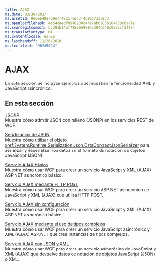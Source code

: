 ```yaml
---
title: AJAX
ms.date: 03/30/2017
ms.assetid: 9e0eb40a-69ef-4821-bdc3-45a9b71a58c3
ms.openlocfilehash: 4e54daedf0906200c47a7ab0985b104739c6a7be
ms.sourcegitcommit: bc293b14af795e0e999e3304dd40c0222cf2ffe4
ms.translationtype: MT
ms.contentlocale: es-ES
ms.lasthandoff: 11/26/2020
ms.locfileid: "96249624"
---
```

# <a name="ajax"></a>AJAX

En esta sección se incluyen ejemplos que muestran la funcionalidad XML y JavaScript asincrónico.  
  
## <a name="in-this-section"></a>En esta sección  

 [JSONP](jsonp.md)  
 Muestra cómo admitir JSON con relleno (JSONP) en los servicios REST de WCF.  
  
 [Serialización de JSON](json-serialization.md)  
 Muestra cómo utilizar el objeto <xref:System.Runtime.Serialization.Json.DataContractJsonSerializer> para serializar y deserializar los datos en el formato de notación de objetos JavaScript (JSON).  
  
 [Servicio AJAX básico](basic-ajax-service.md)  
 Muestra cómo usar WCF para crear un servicio JavaScript y XML (AJAX) ASP.NET asincrónico básico.  
  
 [Servicio AJAX mediante HTTP POST](ajax-service-using-http-post.md)  
 Muestra cómo usar WCF para crear un servicio ASP.NET asincrónico de JavaScript y XML (AJAX) que utiliza HTTP POST.  
  
 [Servicio AJAX sin configuración](ajax-service-without-configuration.md)  
 Muestra cómo usar WCF para crear un servicio JavaScript y XML (AJAX) ASP.NET asincrónico básico.  
  
 [Servicio AJAX mediante el uso de tipos complejos](ajax-service-using-complex-types-sample.md)  
 Muestra cómo usar WCF para crear un servicio JavaScript asincrónico y XML (AJAX) ASP.NET que crea instancias de tipos complejos.  
  
 [Servicio AJAX con JSON y XML](ajax-service-with-json-and-xml-sample.md)  
 Muestra cómo usar WCF para crear un servicio asincrónico de JavaScript y XML (AJAX) que devuelve datos de notación de objetos JavaScript (JSON) o XML.
